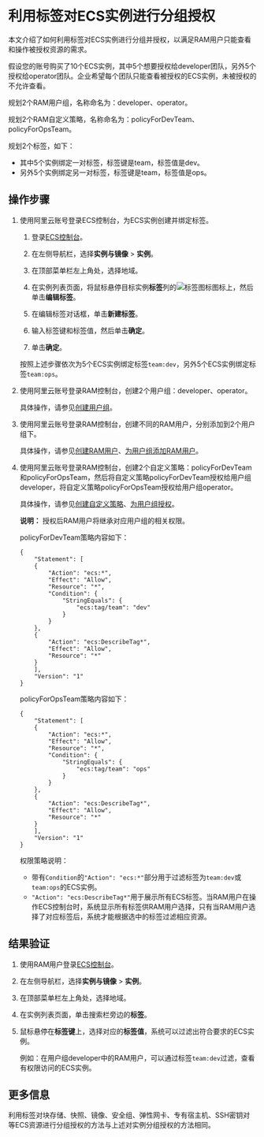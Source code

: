# 利用标签对ECS实例进行分组授权

本文介绍了如何利用标签对ECS实例进行分组并授权，以满足RAM用户只能查看和操作被授权资源的需求。

假设您的账号购买了10个ECS实例，其中5个想要授权给developer团队，另外5个授权给operator团队。企业希望每个团队只能查看被授权的ECS实例，未被授权的不允许查看。

规划2个RAM用户组，名称命名为：developer、operator。

规划2个RAM自定义策略，名称命名为：policyForDevTeam、policyForOpsTeam。

规划2个标签，如下：

-   其中5个实例绑定一对标签，标签键是team，标签值是dev。
-   另外5个实例绑定另一对标签，标签键是team，标签值是ops。

## 操作步骤

1.  使用阿里云账号登录ECS控制台，为ECS实例创建并绑定标签。

    1.  登录[ECS控制台](https://ecs.console.aliyun.com)。

    2.  在左侧导航栏，选择**实例与镜像** \> **实例**。

    3.  在顶部菜单栏左上角处，选择地域。

    4.  在实例列表页面，将鼠标悬停目标实例**标签**列的![标签图标](https://static-aliyun-doc.oss-accelerate.aliyuncs.com/assets/img/zh-CN/0608559951/p67422.png)图标上，然后单击**编辑标签**。

    5.  在编辑标签对话框，单击**新建标签**。

    6.  输入标签键和标签值，然后单击**确定**。

    7.  单击**确定**。

    按照上述步骤依次为5个ECS实例绑定标签`team:dev`，另外5个ECS实例绑定标签`team:ops`。

2.  使用阿里云账号登录RAM控制台，创建2个用户组：developer、operator。

    具体操作，请参见[创建用户组](/cn.zh-CN/用户组管理/创建用户组.md)。

3.  使用阿里云账号登录RAM控制台，创建不同的RAM用户，分别添加到2个用户组下。

    具体操作，请参见[创建RAM用户](/cn.zh-CN/用户管理/基本操作/创建RAM用户.md)、[为用户组添加RAM用户](/cn.zh-CN/用户组管理/为用户组添加RAM用户.md)。

4.  使用阿里云账号登录RAM控制台，创建2个自定义策略：policyForDevTeam和policyForOpsTeam，然后将自定义策略policyForDevTeam授权给用户组developer，将自定义策略policyForOpsTeam授权给用户组operator。

    具体操作，请参见[创建自定义策略](/cn.zh-CN/权限策略管理/自定义策略/创建自定义策略.md)、[为用户组授权](/cn.zh-CN/用户组管理/为用户组授权.md)。

    **说明：** 授权后RAM用户将继承对应用户组的相关权限。

    policyForDevTeam策略内容如下：

    ```
    {
        "Statement": [
        {
            "Action": "ecs:*",
            "Effect": "Allow",
            "Resource": "*",
            "Condition": {
                "StringEquals": {
                    "ecs:tag/team": "dev"
                }
            }
        },
        {
            "Action": "ecs:DescribeTag*",
            "Effect": "Allow",
            "Resource": "*"
        }
        ],
        "Version": "1"
    }
    ```

    policyForOpsTeam策略内容如下：

    ```
    {
        "Statement": [
        {
            "Action": "ecs:*",
            "Effect": "Allow",
            "Resource": "*",
            "Condition": {
                "StringEquals": {
                    "ecs:tag/team": "ops"
                }
            }
        },
        {
            "Action": "ecs:DescribeTag*",
            "Effect": "Allow",
            "Resource": "*"
        }
        ],
        "Version": "1"
    }
    ```

    权限策略说明：

    -   带有`Condition`的`"Action": "ecs:*"`部分用于过滤标签为`team:dev`或`team:ops`的ECS实例。
    -   `"Action": "ecs:DescribeTag*"`用于展示所有ECS标签。当RAM用户在操作ECS控制台时，系统显示所有标签供RAM用户选择，只有当RAM用户选择了对应标签后，系统才能根据选中的标签过滤相应资源。

## 结果验证

1.  使用RAM用户登录[ECS控制台](https://ecs.console.aliyun.com)。

2.  在左侧导航栏，选择**实例与镜像** \> **实例**。

3.  在顶部菜单栏左上角处，选择地域。

4.  在实例列表页面，单击搜索栏旁边的**标签**。

5.  鼠标悬停在**标签键**上，选择对应的**标签值**，系统可以过滤出符合要求的ECS实例。

    例如：在用户组developer中的RAM用户，可以通过标签`team:dev`过滤，查看有权限访问的ECS实例。


## 更多信息

利用标签对块存储、快照、镜像、安全组、弹性网卡、专有宿主机、SSH密钥对等ECS资源进行分组授权的方法与上述对实例分组授权的方法相同。

